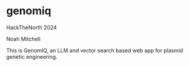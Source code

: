 # genomiq

HackTheNorth 2024

Noah Mitchell

This is GenomIQ, an LLM and vector search based web app for plasmid genetic engineering.
